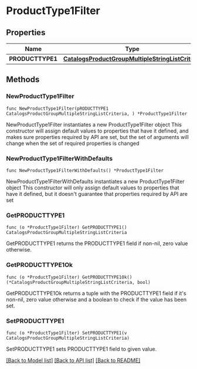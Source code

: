 # ProductType1Filter

## Properties

Name | Type | Description | Notes
------------ | ------------- | ------------- | -------------
**PRODUCTTYPE1** | [**CatalogsProductGroupMultipleStringListCriteria**](CatalogsProductGroupMultipleStringListCriteria.md) |  | 

## Methods

### NewProductType1Filter

`func NewProductType1Filter(pRODUCTTYPE1 CatalogsProductGroupMultipleStringListCriteria, ) *ProductType1Filter`

NewProductType1Filter instantiates a new ProductType1Filter object
This constructor will assign default values to properties that have it defined,
and makes sure properties required by API are set, but the set of arguments
will change when the set of required properties is changed

### NewProductType1FilterWithDefaults

`func NewProductType1FilterWithDefaults() *ProductType1Filter`

NewProductType1FilterWithDefaults instantiates a new ProductType1Filter object
This constructor will only assign default values to properties that have it defined,
but it doesn't guarantee that properties required by API are set

### GetPRODUCTTYPE1

`func (o *ProductType1Filter) GetPRODUCTTYPE1() CatalogsProductGroupMultipleStringListCriteria`

GetPRODUCTTYPE1 returns the PRODUCTTYPE1 field if non-nil, zero value otherwise.

### GetPRODUCTTYPE1Ok

`func (o *ProductType1Filter) GetPRODUCTTYPE1Ok() (*CatalogsProductGroupMultipleStringListCriteria, bool)`

GetPRODUCTTYPE1Ok returns a tuple with the PRODUCTTYPE1 field if it's non-nil, zero value otherwise
and a boolean to check if the value has been set.

### SetPRODUCTTYPE1

`func (o *ProductType1Filter) SetPRODUCTTYPE1(v CatalogsProductGroupMultipleStringListCriteria)`

SetPRODUCTTYPE1 sets PRODUCTTYPE1 field to given value.



[[Back to Model list]](../README.md#documentation-for-models) [[Back to API list]](../README.md#documentation-for-api-endpoints) [[Back to README]](../README.md)


